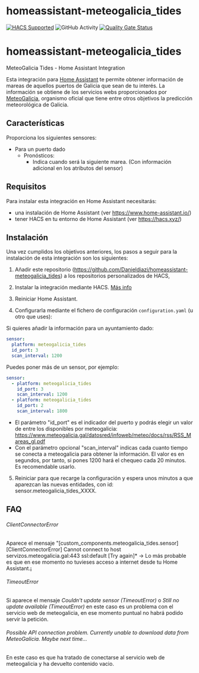 # homeassistant-meteogalicia_tides
[![HACS Supported](https://img.shields.io/badge/HACS-Supported-green.svg)](https://github.com/custom-components/hacs)
![GitHub Activity](https://img.shields.io/github/commit-activity/m/danieldiazi/homeassistant-meteogalicia_tides?label=commits)
[![Quality Gate Status](https://sonarcloud.io/api/project_badges/measure?project=Danieldiazi_homeassistant-meteogalicia_tides&metric=alert_status)](https://sonarcloud.io/summary/new_code?id=Danieldiazi_homeassistant-meteogalicia_tides)

# homeassistant-meteogalicia_tides
MeteoGalicia Tides - Home Assistant Integration 

Esta integración para [Home Assistant](https://www.home-assistant.io/) te permite obtener información de mareas de aquellos puertos de Galicia que sean de tu interés. La información se obtiene de los servicios webs proporcionados por [MeteoGalicia](https://www.meteogalicia.gal/), organismo oficial que tiene entre otros objetivos la predicción meteorológica de Galicia.


## Características

Proporciona los siguientes sensores:

- Para un puerto dado
  - Pronósticos:
    - Indica cuando será la siguiente marea. (Con información adicional en los atributos del sensor)
      
    

## Requisitos

Para instalar esta integración en Home Assistant necesitarás:

* una instalación de Home Assistant (ver <https://www.home-assistant.io/>)
* tener HACS en tu entorno de Home Assistant (ver <https://hacs.xyz/>)


## Instalación
Una vez cumplidos los objetivos anteriores, los pasos a seguir para la instalación de esta integración son los siguientes:

1. Añadir este repositorio (https://github.com/Danieldiazi/homeassistant-meteogalicia_tides) a los repositorios personalizados de HACS,

2. Instalar la integración mediante HACS. [Más info](docs/HACS_add_integration.md)

3. Reiniciar Home Assistant.

4. Configurarla mediante el fichero de configuración `configuration.yaml` (u otro que uses):

 Si quieres añadir la información para un ayuntamiento dado:
``` yaml
sensor:
  platform: meteogalicia_tides
  id_port: 3
  scan_interval: 1200

```

Puedes poner más de un sensor, por ejemplo:

``` yaml
sensor:
  - platform: meteogalicia_tides
    id_port: 3
    scan_interval: 1200
  - platform: meteogalicia_tides
    id_port: 2
    scan_interval: 1800
```

- El parámetro "id_port" es el indicador del puerto y podrás elegir un valor de entre los disponibles por meteogalicia: https://www.meteogalicia.gal/datosred/infoweb/meteo/docs/rss/RSS_Mareas_gl.pdf
- Con el parámetro opcional "scan_interval" indicas cada cuanto tiempo se conecta a meteogalicia para obtener la información. El valor es en segundos, por tanto, si pones 1200  hará el chequeo cada 20 minutos. Es recomendable usarlo.

  
5. Reiniciar para que recarge la configuración y espera unos minutos a que aparezcan las nuevas entidades, con id: sensor.meteogalicia_tides_XXXX.


## FAQ

###### ClientConnectorError
Aparece el mensaje "[custom_components.meteogalicia_tides.sensor] [ClientConnectorError] Cannot connect to host servizos.meteogalicia.gal:443 ssl:default [Try again]* -> Lo más probable es que en ese momento no tuvieses acceso a internet desde tu Home Assistant.¡

###### TimeoutError
Si aparece el mensaje *Couldn't update sensor (TimeoutError)* o *Still no update available (TimeoutError)* en este caso es un problema con el servicio web de meteogalicia, en ese momento puntual no habrá podido servir la petición.

###### Possible API connection problem. Currently unable to download data from MeteoGalicia. Maybe next time...
En este caso es que ha tratado de conectarse al servicio web de meteogalicia y ha devuelto contenido vacio. 

